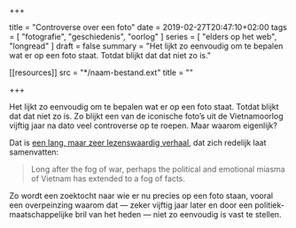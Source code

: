 +++

title = "Controverse over een foto"
date = 2019-02-27T20:47:10+02:00 
tags = [ "fotografie", "geschiedenis", "oorlog" ] 
series = [ "elders op het web", "longread" ] 
draft = false
summary = "Het lijkt zo eenvoudig om te bepalen wat er op een foto staat. Totdat blijkt dat dat niet zo is."

[[resources]]
  src = "*/naam-bestand.ext"
  title = ""


+++

Het lijkt zo eenvoudig om te bepalen wat er op een foto staat. Totdat blijkt dat dat niet zo is. Zo blijkt een van de iconische foto’s uit de Vietnamoorlog vijftig jaar na dato veel controverse op te roepen. Maar waarom eigenlijk?

Dat is [een lang, maar zeer lezenswaardig verhaal](https://www.nytimes.com/interactive/2019/02/19/magazine/vietnam-war-photo-wounded-marine.html), dat zich redelijk laat samenvatten:

> Long after the fog of war, perhaps the political and emotional miasma of Vietnam has extended to a fog of facts. 

Zo wordt een zoektocht naar wie er nu precies op een foto staan, vooral een overpeinzing waarom dat — zeker vijftig jaar later en door een politiek-maatschappelijke bril van het heden — niet zo eenvoudig is vast te stellen. 